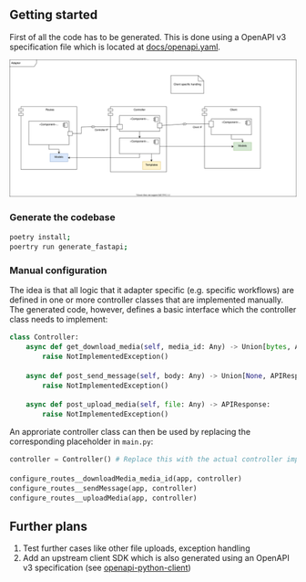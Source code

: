 
## Getting started
First of all the code has to be generated.
This is done using a OpenAPI v3 specification file which is located at [docs/openapi.yaml](https://github.com/ron96G/fastapi-adapter/blob/main/docs/openapi.yaml).

![Component Diagram](img/components.svg)

### Generate the codebase
```bash
poetry install;
poertry run generate_fastapi;
```

### Manual configuration
The idea is that all logic that it adapter specific (e.g. specific workflows) are defined in one or more controller classes that are implemented manually.
The generated code, however, defines a basic interface which the controller class needs to implement:

```python
class Controller:
    async def get_download_media(self, media_id: Any) -> Union[bytes, APIResponse]:
        raise NotImplementedException()

    async def post_send_message(self, body: Any) -> Union[None, APIResponse]:
        raise NotImplementedException()

    async def post_upload_media(self, file: Any) -> APIResponse:
        raise NotImplementedException()
```

An approriate controller class can then be used by replacing the corresponding placeholder in `main.py`:

```python
controller = Controller() # Replace this with the actual controller implementation

configure_routes__downloadMedia_media_id(app, controller)
configure_routes__sendMessage(app, controller)
configure_routes__uploadMedia(app, controller)
```

## Further plans

1. Test further cases like other file uploads, exception handling
2. Add an upstream client SDK which is also generated using an OpenAPI v3 specification (see [openapi-python-client](https://github.com/openapi-generators/openapi-python-client.git))